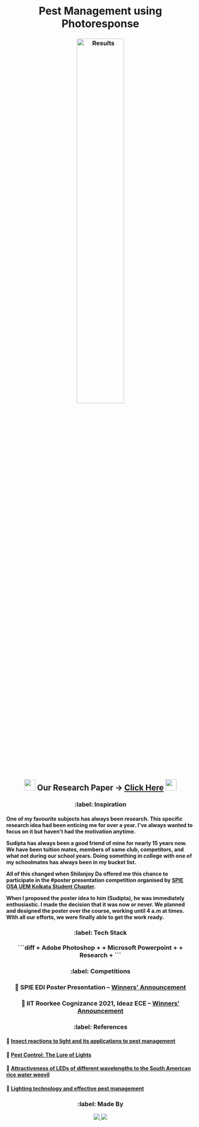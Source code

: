 <h1 align="center">
    Pest Management using Photoresponse
</h1>
<h3 align="center">
    <img width=50% height=50% alt="Results" src="https://github.com/suvrashaw/PMuPr/blob/prime/PMuPr.png">
</h3>
<h2 align="center">
        <img src="https://media.giphy.com/media/2Ygy0khwewLgMSYM0t/giphy.gif" height="30px" width-"30px"> Our Research Paper → <a href="https://drive.google.com/file/d/1_3mDdNHt8O6P_aPT799oLyYVZbwjTNNa/view?usp=sharing">Click Here</a> <img src="https://media.giphy.com/media/2Ygy0khwewLgMSYM0t/giphy.gif" height="30px" width-"30px">
</h2>
<h3 align="center">
    :label: Inspiration
</h3>
<h4>
    One of my favourite subjects has always been research. This specific research idea had been enticing me for over a year. I've always wanted to focus on it but haven't had the motivation anytime.

Sudipta has always been a good friend of mine for nearly 15 years now. We have been tuition mates, members of same club, competitors, and what not during our school years. Doing something in college with one of my schoolmates has always been in my bucket list.

All of this changed when Shilanjoy Da offered me this chance to participate in the #poster presentation competition organised by <a href="https://www.facebook.com/spie.uemk">SPIE OSA UEM Kolkata Student Chapter</a>.

When I proposed the poster idea to him (Sudipta), he was immediately enthusiastic. I made the decision that it was now or never. We planned and designed the poster over the course, working until 4 a.m at times. With all our efforts, we were finally able to get the work ready.</h4>
<h3 align="center"> :label: Tech Stack <br>

<br>
```diff
+ Adobe Photoshop +
+ Microsoft Powerpoint +
+ Research +
```
</h3>
<h3 align="center"> :label: Competitions</h3>
<h3 align="center"> 🥈 SPIE EDI Poster Presentation – <a href="https://www.facebook.com/spie.uemk/posts/2803835603264588">Winners' Announcement</a></h3>
<h3 align="center"> 🥉 IIT Roorkee Cognizance 2021, Ideaz ECE – <a href="https://www.facebook.com/cogni.iitr/photos/pcb.5474297869309967/5474297295976691/">Winners' Announcement</a></h3>
<h3 align="center"> :label: References</h3>
<h4 align="left">📌 <a href="https://link.springer.com/article/10.1007/s13355-013-0219-x">Insect reactions to light and its applications to pest management</a></h4>
<h4 align="left">📌 <a href="https://www.manufacturing.net/operations/article/13163285/pest-control-the-lure-of-lightshttps://www.manufacturing.net/operations/article/13163285/pest-control-the-lure-of-lights">Pest Control: The Lure of Lights</a></h4>
<h4 align="left">📌 <a href="https://www.scielo.br/scielo.php?pid=S1808-16572018000100202&script=sci_arttext">Attractiveness of LEDs of different wavelengths to the South American rice water weevil</a></h4>
<h4 align="left">📌 <a href="https://www.vectothor.com/lighting-technology-effective-pest-management/">Lighting technology and effective pest management</a></h4>
<h3 align="center" id="Made_by"> :label: Made By</h3>
<p align="center">
    <a href="https://www.linkedin.com/in/suvrashaw">
        <img src="https://img.shields.io/static/v1.svg?label=LinkedIn&message=suvrashaw&logo=linkedin&style=social&logoColor=0077b5"/>
    </a>
    <a href="https://www.linkedin.com/in/sudipta-sarkar-6b14b5207/">
        <img src="https://img.shields.io/static/v1.svg?label=LinkedIn&message=sudiptasarkar&logo=linkedin&style=social&logoColor=0077b5"/>
    </a>
</p>
